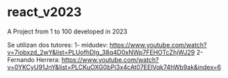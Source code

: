 # react_v2023
A Project from 1 to 100 developed in 2023

Se utilizan dos tutores:
1- midudev: https://www.youtube.com/watch?v=7iobxzd_2wY&list=PLUofhDIg_38q4D0xNWp7FEHOTcZhjWJ29
2- Fernando Herrera: https://www.youtube.com/watch?v=0YKCyU91JnY&list=PLCKuOXG0bPi3x4cAt07EElVqk74hWb9ak&index=6

